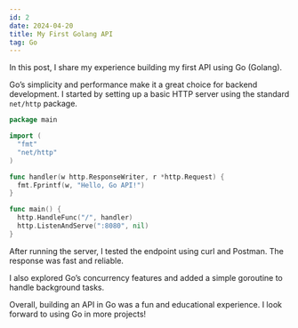 ```yaml
---
id: 2
date: 2024-04-20
title: My First Golang API
tag: Go
---
```


In this post, I share my experience building my first API using Go (Golang).

Go’s simplicity and performance make it a great choice for backend development. I started by setting up a basic HTTP server using the standard `net/http` package.

```go
package main

import (
  "fmt"
  "net/http"
)

func handler(w http.ResponseWriter, r *http.Request) {
  fmt.Fprintf(w, "Hello, Go API!")
}

func main() {
  http.HandleFunc("/", handler)
  http.ListenAndServe(":8080", nil)
}
```

After running the server, I tested the endpoint using curl and Postman. The response was fast and reliable.

I also explored Go’s concurrency features and added a simple goroutine to handle background tasks.

Overall, building an API in Go was a fun and educational experience. I look forward to using Go in more projects!